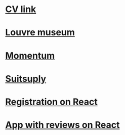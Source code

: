 # [CV link](https://anaistat.github.io/Portfolio/CV/)
# [Louvre museum](https://anaistat.github.io/Portfolio/Louvre-museum/)
# [Momentum](https://anaistat.github.io/Portfolio/momentum/)
# [Suitsuply](https://anaistat.github.io/Portfolio/Suitsuply/)
# [Registration on React](https://immense-shore-42213.herokuapp.com/)
# [App with reviews on React](https://reccom.herokuapp.com/)
